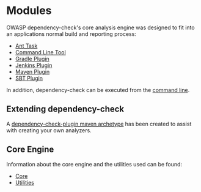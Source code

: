 Modules
====================
OWASP dependency-check's core analysis engine was designed to fit into an applications normal
build and reporting process:

- [Ant Task](dependency-check-ant/index.html)
- [Command Line Tool](dependency-check-cli/index.html)
- [Gradle Plugin](dependency-check-gradle/index.html)
- [Jenkins Plugin](dependency-check-jenkins/index.html)
- [Maven Plugin](dependency-check-maven/index.html)
- [SBT Plugin](https://github.com/albuch/sbt-dependency-check)

In addition, dependency-check can be executed from the 
[command line](dependency-check-cli/index.html).

Extending dependency-check
--------------------------
A [dependency-check-plugin maven archetype](dependency-check-plugin/index.html)
has been created to assist with creating your own analyzers.

Core Engine
--------------------------
Information about the core engine and the utilities used can be found:

-  [Core](dependency-check-core/index.html)
-  [Utilities](dependency-check-utils/index.html)
